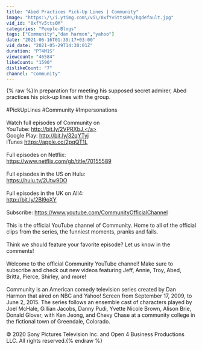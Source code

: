 ```yaml
---
title: "Abed Practices Pick-Up Lines | Community"
image: "https:\/\/i.ytimg.com\/vi\/8xfYv5tts0M\/hqdefault.jpg"
vid_id: "8xfYv5tts0M"
categories: "People-Blogs"
tags: ["Community","dan harmon","yahoo"]
date: "2021-06-16T01:39:17+03:00"
vid_date: "2021-05-29T14:30:01Z"
duration: "PT4M1S"
viewcount: "46584"
likeCount: "1590"
dislikeCount: "7"
channel: "Community"
---
```

{% raw %}In preparation for meeting his supposed secret admirer, Abed practices his pick-up lines with the group.<br /><br />#PickUpLines #Community #Impersonations<br /><br />Watch full episodes of Community on <br />YouTube: <a rel="nofollow" target="blank" href="http://bit.ly/2VPRXbJ,">http://bit.ly/2VPRXbJ,</a> <br />Google Play: <a rel="nofollow" target="blank" href="http://bit.ly/32qYTyj">http://bit.ly/32qYTyj</a><br />iTunes <a rel="nofollow" target="blank" href="https://apple.co/2pqQT1L">https://apple.co/2pqQT1L</a> <br /><br />Full episodes on Netflix: <br /><a rel="nofollow" target="blank" href="https://www.netflix.com/gb/title/70155589">https://www.netflix.com/gb/title/70155589</a><br /><br />Full episodes in the US on Hulu:<br /><a rel="nofollow" target="blank" href="https://hulu.tv/2Utw9DO">https://hulu.tv/2Utw9DO</a><br /><br />Full episodes in the UK on All4:<br /><a rel="nofollow" target="blank" href="http://bit.ly/2Bl9oXY">http://bit.ly/2Bl9oXY</a><br /><br />Subscribe: <a rel="nofollow" target="blank" href="https://www.youtube.com/CommunityOfficialChannel">https://www.youtube.com/CommunityOfficialChannel</a><br /><br />This is the official YouTube channel of Community. Home to all of the official clips from the series, the funniest moments, pranks and fails.<br /><br />Think we should feature your favorite episode? Let us know in the comments!<br /><br />Welcome to the official Community YouTube channel! Make sure to subscribe and check out new videos featuring Jeff, Annie, Troy, Abed, Britta, Pierce, Shirley, and more!<br /><br />Community is an American comedy television series created by Dan Harmon that aired on NBC and Yahoo! Screen from September 17, 2009, to June 2, 2015. The series follows an ensemble cast of characters played by Joel McHale, Gillian Jacobs, Danny Pudi, Yvette Nicole Brown, Alison Brie, Donald Glover, with Ken Jeong, and Chevy Chase at a community college in the fictional town of Greendale, Colorado.<br /><br />© 2020 Sony Pictures Television Inc. and Open 4 Business Productions LLC. All rights reserved.{% endraw %}
